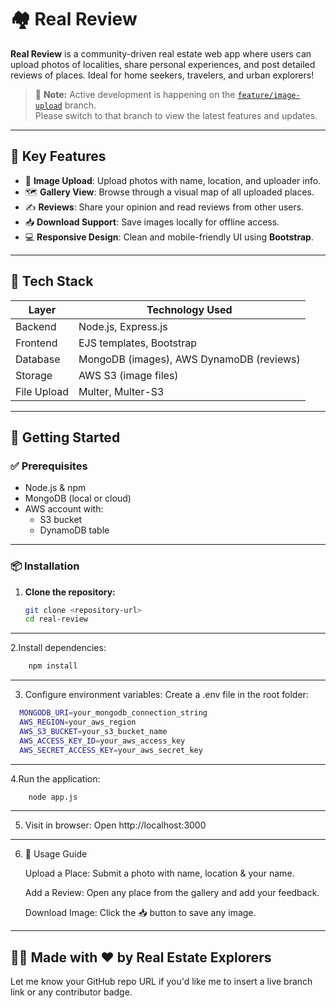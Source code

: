 # 🏘️ Real Review

**Real Review** is a community-driven real estate web app where users can upload photos of localities, share personal experiences, and post detailed reviews of places. Ideal for home seekers, travelers, and urban explorers!
> 🔀 **Note:** Active development is happening on the [`feature/image-upload`](https://github.com/your-username/real-review/tree/feature/image-upload) branch.  
> Please switch to that branch to view the latest features and updates.

---

## 🌟 Key Features

- 📸 **Image Upload**: Upload photos with name, location, and uploader info.
- 🗺️ **Gallery View**: Browse through a visual map of all uploaded places.
- ✍️ **Reviews**: Share your opinion and read reviews from other users.
- 📥 **Download Support**: Save images locally for offline access.
- 💻 **Responsive Design**: Clean and mobile-friendly UI using **Bootstrap**.

---

## 🧰 Tech Stack

| Layer       | Technology Used                     |
|-------------|--------------------------------------|
| Backend     | Node.js, Express.js                  |
| Frontend    | EJS templates, Bootstrap             |
| Database    | MongoDB (images), AWS DynamoDB (reviews) |
| Storage     | AWS S3 (image files)                 |
| File Upload | Multer, Multer-S3                    |

---

## 🚀 Getting Started

### ✅ Prerequisites

- Node.js & npm
- MongoDB (local or cloud)
- AWS account with:
  - S3 bucket
  - DynamoDB table

---

### 📦 Installation

1. **Clone the repository:**

   ```bash
   git clone <repository-url>
   cd real-review
---
2.Install dependencies:
```bash
    npm install
```
---
3. Configure environment variables:
Create a .env file in the root folder:
```bash
  MONGODB_URI=your_mongodb_connection_string
  AWS_REGION=your_aws_region
  AWS_S3_BUCKET=your_s3_bucket_name
  AWS_ACCESS_KEY_ID=your_aws_access_key
  AWS_SECRET_ACCESS_KEY=your_aws_secret_key
```
---
4.Run the application:
```bash
    node app.js
```
---
5. Visit in browser:
Open http://localhost:3000
---
6. 🎯 Usage Guide
       
    Upload a Place: Submit a photo with name, location & your name.
    
    Add a Review: Open any place from the gallery and add your feedback.
    
    Download Image: Click the 📥 button to save any image.
---
👩‍💻 Made with ❤️ by Real Estate Explorers
---
Let me know your GitHub repo URL if you'd like me to insert a live branch link or any contributor badge.
